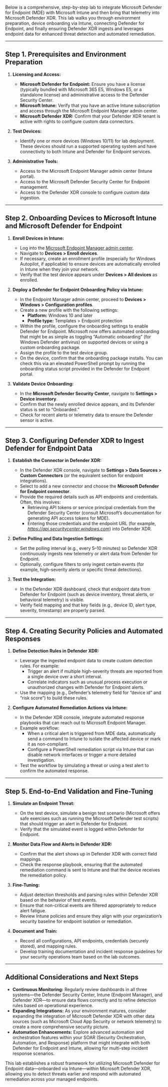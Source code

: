 Below is a comprehensive, step-by-step lab to integrate Microsoft Defender for Endpoint (MDE) with Microsoft Intune and then bring that telemetry into Microsoft Defender XDR. This lab walks you through environment preparation, device onboarding via Intune, connecting Defender for Endpoint, and finally ensuring Defender XDR ingests and leverages endpoint data for enhanced threat detection and automated remediation.

---

## **Step 1. Prerequisites and Environment Preparation**

1. **Licensing and Access:**  
   - **Microsoft Defender for Endpoint:** Ensure you have a license (typically bundled with Microsoft 365 E5, Windows E5, or a standalone license) and administrative access to the Defender Security Center.  
   - **Microsoft Intune:** Verify that you have an active Intune subscription and access through the Microsoft Endpoint Manager admin center.  
   - **Microsoft Defender XDR:** Confirm that your Defender XDR tenant is active with rights to configure custom data connectors.

2. **Test Devices:**  
   - Identify one or more devices (Windows 10/11) for lab deployment. These devices should run a supported operating system and have connectivity to both Intune and Defender for Endpoint services.

3. **Administrative Tools:**  
   - Access to the Microsoft Endpoint Manager admin center (Intune portal).  
   - Access to the Microsoft Defender Security Center for Endpoint management.  
   - Access to the Defender XDR console to configure custom data ingestion.

---

## **Step 2. Onboarding Devices to Microsoft Intune and Microsoft Defender for Endpoint**

1. **Enroll Devices in Intune:**  
   - Log into the [Microsoft Endpoint Manager admin center](https://endpoint.microsoft.com).  
   - Navigate to **Devices > Enroll devices**.  
   - If necessary, create an enrollment profile (especially for Windows Autopilot, if applicable) to ensure devices are automatically enrolled in Intune when they join your network.
   - Verify that the test device appears under **Devices > All devices** as enrolled.

2. **Deploy a Defender for Endpoint Onboarding Policy via Intune:**  
   - In the Endpoint Manager admin center, proceed to **Devices > Windows > Configuration profiles**.  
   - Create a new profile with the following settings:  
     - **Platform:** Windows 10 and later  
     - **Profile type:** Templates > Endpoint protection  
   - Within the profile, configure the onboarding settings to enable Defender for Endpoint. Microsoft now offers automated onboarding that might be as simple as toggling “Automatic onboarding” (for Windows Defender antivirus) on supported devices or using a custom onboarding package.
   - Assign the profile to the test device group.
   - On the device, confirm that the onboarding package installs. You can check this via an elevated PowerShell prompt by running the onboarding status script provided in the Defender for Endpoint portal.

3. **Validate Device Onboarding:**  
   - In the **Microsoft Defender Security Center**, navigate to **Settings > Device inventory**.  
   - Confirm that the newly enrolled device appears, and its Defender status is set to “Onboarded.”  
   - Check for recent alerts or telemetry data to ensure the Defender sensor is active.

---

## **Step 3. Configuring Defender XDR to Ingest Defender for Endpoint Data**

1. **Establish the Connector in Defender XDR:**  
   - In the Defender XDR console, navigate to **Settings > Data Sources > Custom Connectors** (or the equivalent section for endpoint integrations).  
   - Select to add a new connector and choose the **Microsoft Defender for Endpoint connector**.  
   - Provide the required details such as API endpoints and credentials. Often, this involves:  
     - Retrieving API tokens or service principal credentials from the Defender Security Center (consult Microsoft’s documentation for generating API access tokens for MDE).  
     - Entering those credentials and the endpoint URL (for example, *https://api.securitycenter.windows.com*) into Defender XDR.

2. **Define Polling and Data Ingestion Settings:**  
   - Set the polling interval (e.g., every 5–10 minutes) so Defender XDR continuously ingests new telemetry or alert data from Defender for Endpoint.
   - Optionally, configure filters to only ingest certain events (for example, high-severity alerts or specific threat detections).

3. **Test the Integration:**  
   - In the Defender XDR dashboard, check that endpoint data from Defender for Endpoint (such as device inventory, threat alerts, or behavioral telemetry) is visible.
   - Verify field mapping and that key fields (e.g., device ID, alert type, severity, timestamp) are properly parsed.

---

## **Step 4. Creating Security Policies and Automated Responses**

1. **Define Detection Rules in Defender XDR:**  
   - Leverage the ingested endpoint data to create custom detection rules. For example:  
     - Trigger an alert if multiple high-severity threats are reported from a single device over a short interval.  
     - Correlate indicators such as unusual process execution or unauthorized changes with Defender for Endpoint alerts.
   - Use the mapping (e.g., Defender’s telemetry field for “device id” and “risk score”) to build these rules.

2. **Configure Automated Remediation Actions via Intune:**  
   - In the Defender XDR console, integrate automated response playbooks that can reach out to Microsoft Endpoint Manager.  
   - Example workflow:  
     - When a critical alert is triggered from MDE data, automatically send a command to Intune to isolate the affected device or mark it as non-compliant.  
     - Configure a PowerShell remediation script via Intune that can disable network interfaces or trigger a more detailed investigation.
   - Test the workflow by simulating a threat or using a test alert to confirm the automated response.

---

## **Step 5. End-to-End Validation and Fine-Tuning**

1. **Simulate an Endpoint Threat:**  
   - On the test device, simulate a benign test scenario (Microsoft offers safe exercises such as running the Microsoft Defender test scripts) that should trigger an alert in Defender for Endpoint.
   - Verify that the simulated event is logged within Defender for Endpoint.

2. **Monitor Data Flow and Alerts in Defender XDR:**  
   - Confirm that the alert shows up in Defender XDR with correct field mappings.  
   - Check the response playbook, ensuring that the automated remediation command is sent to Intune and that the device receives the remediation policy.

3. **Fine-Tuning:**  
   - Adjust detection thresholds and parsing rules within Defender XDR based on the behavior of test events.  
   - Ensure that non-critical events are filtered appropriately to reduce alert fatigue.
   - Review Intune policies and ensure they align with your organization’s security baseline for endpoint isolation or remediation.

4. **Document and Train:**  
   - Record all configurations, API endpoints, credentials (securely stored), and mapping rules.  
   - Develop training documentation and incident response guidelines for your security operations team based on the lab outcomes.

---

## **Additional Considerations and Next Steps**

- **Continuous Monitoring:** Regularly review dashboards in all three systems—the Defender Security Center, Intune (Endpoint Manager), and Defender XDR—to ensure data flows correctly and to refine detection rules based on operational experience.  
- **Expanding Integrations:** As your environment matures, consider expanding the integration of Microsoft Defender XDR with other data sources (such as Microsoft Cloud App Security or network telemetry) to create a more comprehensive security picture.  
- **Automation Enhancements:** Explore advanced automation and orchestration features within your SOAR (Security Orchestration, Automation, and Response) platform that might integrate with both Defender for Endpoint and Intune, allowing for multi-step incident response scenarios.

This lab establishes a robust framework for utilizing Microsoft Defender for Endpoint data—onboarded via Intune—within Microsoft Defender XDR, allowing you to detect threats earlier and respond with automated remediation across your managed endpoints. 